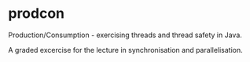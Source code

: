 prodcon
=======

Production/Consumption - exercising threads and thread safety in Java.

A graded excercise for the lecture in synchronisation and parallelisation.
